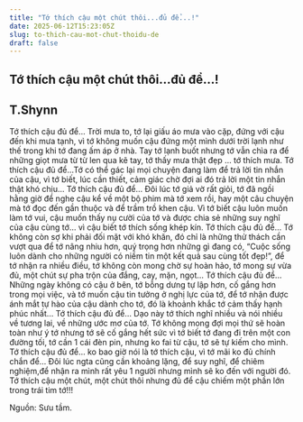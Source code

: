 ```yaml
---
title: "Tớ thích cậu một chút thôi...đủ để...!"
date: 2025-06-12T15:23:05Z
slug: to-thich-cau-mot-chut-thoidu-de
draft: false
---
```


## Tớ thích cậu một chút thôi...đủ để...!

## T.Shynn

Tớ thích cậu đủ để…
Trời mưa to, tớ lại giấu áo mưa vào cặp, đứng với cậu đến khi mưa tạnh, vì tớ không muốn cậu đứng một mình dưới trời lạnh như thế trong khi tớ đang ấm áp ở nhà. Tay tớ lạnh buốt nhưng tớ vẫn chìa ra để những giọt mưa từ từ len qua kẽ tay, tớ thấy mưa thật đẹp … tớ thích mưa.
 Tớ thích cậu đủ để…Tớ có thể gác lại mọi chuyện đang làm để trả lời tin nhắn của cậu, vì tớ biết, lúc cần thiết, cảm giác chờ đợi ai đó trả lời một tin nhắn thật khó chịu…
Tớ thích cậu đủ để…
Đôi lúc tớ giả vờ rất giỏi, tớ đã ngồi hằng giờ để nghe cậu kể về một bộ phim mà tớ xem rồi, hay một câu chuyện mà tớ đọc đến gần thuộc và để trầm trồ khen cậu. Vì tớ biết cậu luôn muốn làm tớ vui, cậu muốn thấy nụ cười của tớ và được chia sẻ những suy nghĩ của cậu cùng tớ… vì cậu biết tớ thích sống khép kín.
Tớ thích cậu đủ để…
Tớ không còn sợ khi phải đối mặt với khó khăn, đó chỉ là những thử thách cần vượt qua để tớ nâng nhiu hơn, quý trọng hơn những gì đang có, “Cuộc sống luôn dành cho những người có niềm tin một kết quả sau cùng tốt đẹp!”, để tớ nhận ra nhiều điều, tớ không còn mong chờ sự hoàn hảo, tớ mong sự vừa đủ, một chút sự pha trộn của đắng, cay, mặn, ngọt…
Tớ thích cậu đủ để…
Những ngày không có cậu ở bên, tớ bỗng dưng tự lập hơn, cố gắng hơn trong mọi việc, và tớ muốn cậu tin tưởng ở nghị lực của tớ, để tớ nhận được ánh mắt tự hào của cậu dành cho tớ, đó là khoảnh khắc tớ cảm thấy hạnh phúc nhất…
Tớ thích cậu đủ để…
Dạo này tớ thích nghĩ nhiều và nói nhiều về tương lai, về những ước mơ của tớ. Tớ không mong đợi mọi thứ sẽ hoàn toàn như ý tớ nhưng tớ sẽ cố gắng hết sức vì tớ biết tớ đang đi trên một con đường tối, tớ cần 1 cái đèn pin, nhưng ko fai từ cậu, tớ sẽ tự kiếm cho mình.
Tớ thích cậu đủ để… ko bao giờ nói là tớ thích cậu, vì tớ mãi ko đủ chính chắn để…
Đôi lúc ngta cũng cần khoảng lặng, để suy nghĩ, để chiêm nghiệm,để nhận ra mình rất yêu 1 người nhưng mình sẽ ko đến với người đó.
Tớ thích cậu một chút, một chút thôi nhưng đủ để cậu chiếm một phần lớn trong trái tim tớ!!!
 
Nguồn: Sưu tầm.